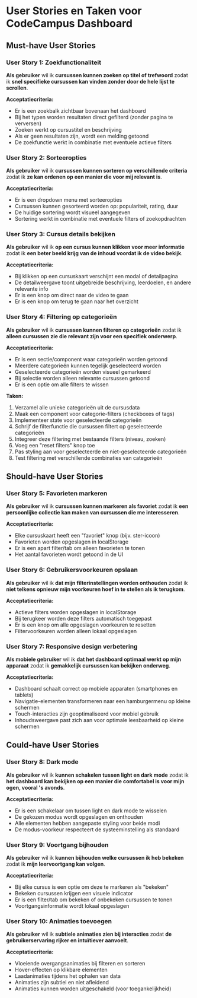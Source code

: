 # User Stories en Taken voor CodeCampus Dashboard

## Must-have User Stories

### User Story 1: Zoekfunctionaliteit
**Als gebruiker** wil ik **cursussen kunnen zoeken op titel of trefwoord** zodat ik **snel specifieke cursussen kan vinden zonder door de hele lijst te scrollen**.

**Acceptatiecriteria:**
- Er is een zoekbalk zichtbaar bovenaan het dashboard
- Bij het typen worden resultaten direct gefilterd (zonder pagina te verversen)
- Zoeken werkt op cursustitel en beschrijving
- Als er geen resultaten zijn, wordt een melding getoond
- De zoekfunctie werkt in combinatie met eventuele actieve filters

### User Story 2: Sorteeropties
**Als gebruiker** wil ik **cursussen kunnen sorteren op verschillende criteria** zodat ik **ze kan ordenen op een manier die voor mij relevant is**.

**Acceptatiecriteria:**
- Er is een dropdown menu met sorteeropties
- Cursussen kunnen gesorteerd worden op: populariteit, rating, duur
- De huidige sortering wordt visueel aangegeven
- Sortering werkt in combinatie met eventuele filters of zoekopdrachten

### User Story 3: Cursus details bekijken
**Als gebruiker** wil ik **op een cursus kunnen klikken voor meer informatie** zodat ik **een beter beeld krijg van de inhoud voordat ik de video bekijk**.

**Acceptatiecriteria:**
- Bij klikken op een cursuskaart verschijnt een modal of detailpagina
- De detailweergave toont uitgebreide beschrijving, leerdoelen, en andere relevante info
- Er is een knop om direct naar de video te gaan
- Er is een knop om terug te gaan naar het overzicht

### User Story 4: Filtering op categorieën
**Als gebruiker** wil ik **cursussen kunnen filteren op categorieën** zodat ik **alleen cursussen zie die relevant zijn voor een specifiek onderwerp**.

**Acceptatiecriteria:**
- Er is een sectie/component waar categorieën worden getoond
- Meerdere categorieën kunnen tegelijk geselecteerd worden
- Geselecteerde categorieën worden visueel gemarkeerd
- Bij selectie worden alleen relevante cursussen getoond
- Er is een optie om alle filters te wissen

**Taken:**
1. Verzamel alle unieke categorieën uit de cursusdata
2. Maak een component voor categorie-filters (checkboxes of tags)
3. Implementeer state voor geselecteerde categorieën
4. Schrijf de filterfunctie die cursussen filtert op geselecteerde categorieën
5. Integreer deze filtering met bestaande filters (niveau, zoeken)
6. Voeg een "reset filters" knop toe
7. Pas styling aan voor geselecteerde en niet-geselecteerde categorieën
8. Test filtering met verschillende combinaties van categorieën

## Should-have User Stories

### User Story 5: Favorieten markeren
**Als gebruiker** wil ik **cursussen kunnen markeren als favoriet** zodat ik **een persoonlijke collectie kan maken van cursussen die me interesseren**.

**Acceptatiecriteria:**
- Elke cursuskaart heeft een "favoriet" knop (bijv. ster-icoon)
- Favorieten worden opgeslagen in localStorage
- Er is een apart filter/tab om alleen favorieten te tonen
- Het aantal favorieten wordt getoond in de UI

### User Story 6: Gebruikersvoorkeuren opslaan
**Als gebruiker** wil ik **dat mijn filterinstellingen worden onthouden** zodat ik **niet telkens opnieuw mijn voorkeuren hoef in te stellen als ik terugkom**.

**Acceptatiecriteria:**
- Actieve filters worden opgeslagen in localStorage
- Bij terugkeer worden deze filters automatisch toegepast
- Er is een knop om alle opgeslagen voorkeuren te resetten
- Filtervoorkeuren worden alleen lokaal opgeslagen

### User Story 7: Responsive design verbetering
**Als mobiele gebruiker** wil ik **dat het dashboard optimaal werkt op mijn apparaat** zodat ik **gemakkelijk cursussen kan bekijken onderweg**.

**Acceptatiecriteria:**
- Dashboard schaalt correct op mobiele apparaten (smartphones en tablets)
- Navigatie-elementen transformeren naar een hamburgermenu op kleine schermen
- Touch-interacties zijn geoptimaliseerd voor mobiel gebruik
- Inhoudsweergave past zich aan voor optimale leesbaarheid op kleine schermen

## Could-have User Stories

### User Story 8: Dark mode
**Als gebruiker** wil ik **kunnen schakelen tussen light en dark mode** zodat ik **het dashboard kan bekijken op een manier die comfortabel is voor mijn ogen, vooral 's avonds**.

**Acceptatiecriteria:**
- Er is een schakelaar om tussen light en dark mode te wisselen
- De gekozen modus wordt opgeslagen en onthouden
- Alle elementen hebben aangepaste styling voor beide modi
- De modus-voorkeur respecteert de systeeminstelling als standaard

### User Story 9: Voortgang bijhouden
**Als gebruiker** wil ik **kunnen bijhouden welke cursussen ik heb bekeken** zodat ik **mijn leervoortgang kan volgen**.

**Acceptatiecriteria:**
- Bij elke cursus is een optie om deze te markeren als "bekeken"
- Bekeken cursussen krijgen een visuele indicator
- Er is een filter/tab om bekeken of onbekeken cursussen te tonen
- Voortgangsinformatie wordt lokaal opgeslagen

### User Story 10: Animaties toevoegen
**Als gebruiker** wil ik **subtiele animaties zien bij interacties** zodat **de gebruikerservaring rijker en intuïtiever aanvoelt**.

**Acceptatiecriteria:**
- Vloeiende overgangsanimaties bij filteren en sorteren
- Hover-effecten op klikbare elementen
- Laadanimaties tijdens het ophalen van data
- Animaties zijn subtiel en niet afleidend
- Animaties kunnen worden uitgeschakeld (voor toegankelijkheid)
